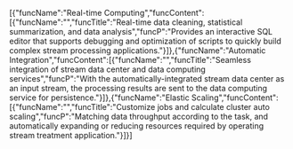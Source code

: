 [{"funcName":"Real-time Computing","funcContent":[{"funcName":"","funcTitle":"Real-time data cleaning, statistical summarization, and data analysis","funcP":"Provides an interactive SQL editor that supports debugging and optimization of scripts to quickly build complex stream processing applications."}]},{"funcName":"Automatic Integration","funcContent":[{"funcName":"","funcTitle":"Seamless integration of stream data center and data computing services","funcP":"With the automatically-integrated stream data center as an input stream, the processing results are sent to the data computing service for persistence."}]},{"funcName":"Elastic Scaling","funcContent":[{"funcName":"","funcTitle":"Customize jobs and calculate cluster auto scaling","funcP":"Matching data throughput according to the task, and automatically expanding or reducing resources required by operating stream treatment application."}]}]